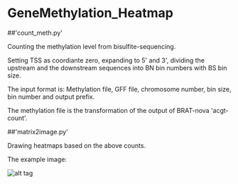 # GeneMethylation_Heatmap

##'count_meth.py' 

Counting the methylation level from bisulfite-sequencing.

Setting TSS as coordiante zero, expanding to 5' and 3', dividing the upstream and the downstream sequences into BN bin numbers with BS bin size.

The input format is: Methylation file, GFF file, chromosome number, bin size, bin number and output prefix.

The methylation file is the transformation of the output of BRAT-nova 'acgt-count'.

##'matrix2image.py'

Drawing heatmaps based on the above counts.

The example image:

![alt tag](https://github.com/luluxing/GneMethylation_Heatmap/blob/master/example.png)
